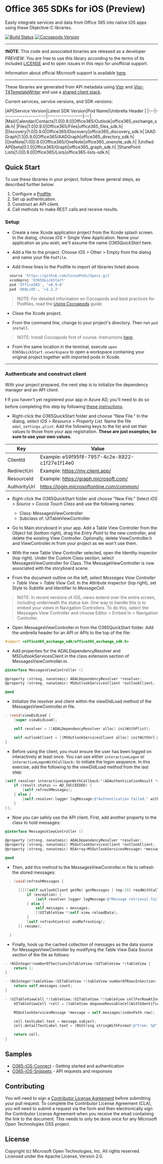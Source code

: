# Office 365 SDKs for iOS (Preview)

Easily integrate services and data from Office 365 into native iOS apps using these Objective-C libraries.

[![Build Status](https://travis-ci.org/OfficeDev/Office-365-SDK-for-iOS.svg?branch=master)](https://travis-ci.org/OfficeDev/Office-365-SDK-for-iOS)
[![Cocoapods Version](https://cocoapod-badges.herokuapp.com/v/Office365/badge.png)](http://cocoapods.org/?q=Office365)

---

:exclamation:**NOTE**: This code and associated binaries are released as a developer *PREVIEW*. You are free to use this library according to the terms of its included [LICENSE](/LICENSE) and to open issues in this repo for unofficial support.

Information about official Microsoft support is available  [here][support-placeholder].

[support-placeholder]: https://support.microsoft.com/

---

 These libraries are generated from API metadata using [Vipr] and [Vipr-T4TemplateWriter] and use a [shared client stack][office365_odata_base].

 Current services, service versions, and SDK versions:


|API|Service Version|Latest SDK Version|Pod Name|Umbrella Header |
|---|----------------------|------------------|---|
|Mail/Calendar/Contacts|1.0|0.9.0|Office365/Outlook|office365_exchange_sdk.h|
|Files|1.0|0.9.0|Office365/Files|office365_files_sdk.h|
|Discovery|1.0|0.9.0|Office365/Discovery|office365_discovery_sdk.h|
|AAD Graph|1.5|0.9.0|Office365/AADGraph|office365_directory_sdk.h|
|OneNote|1.0|0.9.0|Office365/OneNote|office365_onenote_sdk.h|
|Unified API|beta|0.1.0|Office365/Graph|office365_graph_sdk.h|
|SharePoint Lists|1.0|0.9.0|Office365/Lists|office365-lists-sdk.h|

[Vipr]: https://github.com/microsoft/vipr
[Vipr-T4TemplateWriter]: https://github.com/msopentech/vipr-t4templatewriter
[orc-for-ios]: https://github.com/msopentech/orc-for-ios
[office365_odata_base]: /sdk-objectivec/office365_odata_base

## Quick Start

To use these libraries in your project, follow these general steps, as described further below:

1. Configure a [Podfile].
2. Set up authentication.
3. Construct an API client.
4. Call methods to make REST calls and receive results.

[Podfile]: https://guides.cocoapods.org/syntax/podfile.html

### Setup

- Create a new Xcode application project from the Xcode splash screen. In the dialog, choose iOS > Single View Application. Name your application as you wish; we'll assume the name *O365QuickStart* here.

- Add a file to the project. Choose iOS > Other > Empty from the dialog and name your file `Podfile`.

- Add these lines to the Podfile to import *all* libraries listed above.

```ruby
  source 'https://github.com/CocoaPods/Specs.git'
  xcodeproj 'O365QuickStart'
  pod 'Office365', '=0.9.0'
  pod 'ADALiOS', '=1.2.2'
```

> NOTE: For detailed information on Cocoapods and best practices for Podfiles, read the [Using Cocoapods] guide.

- Close the Xcode project.

- From the command line, change to your project's directory. Then run `pod install`.

> NOTE: Install Cocoapods first of course. Instructions [here](https://guides.cocoapods.org/using/getting-started.html).

- From the same location in the terminal, execute `open O365QuickStart.xcworkspace` to open a workspace containing your original project together with imported pods in Xcode.

---

### Authenticate and construct client
With your project prepared, the next step is to initialize the dependency manager and an API client.

:exclamation: If you haven't yet registered your app in Azure AD, you'll need to do so before completing this step by following [these instructions][MSDN Add Common Consent].

- Right-click the O365QuickStart folder and choose "New File." In the dialog, select *iOS* > *Resource* > *Property List*. Name the file `adal_settings.plist`. Add the following keys to the list and set their values to those from your app registration. **These are just examples; be sure to use your own values.**

|Key|Value|
|---|-----|
|ClientId|Example: e59f95f8-7957-4c2e-8922-c1f27e1f14e0|
|RedirectUri|Example: https://my.client.app/|
|ResourceId|Example: https://graph.microsoft.com/|
|AuthorityUrl|https://login.microsoftonline.com/common/|

- Right-click the O365QuickStart folder and choose "New File." Select *iOS* > *Source* > *Cocoa Touch Class* and use the following names:

  - Class: MessagesViewController
  - Subclass of: UITableViewController

- Go to Main.storyboard in your app. Add a Table View Controller from the Object list (bottom right), drag the *Entry Point* to the new controller, and delete the existing View Controller. Optionally, delete ViewController.h and ViewController.m from your project as we won't use them.

- With the new Table View Controller selected, open the Identity inspector (top right). Under the Custom Class section, select MessagesViewController for Class. The MessageViewController is now associated with the storyboard scene.

- From the document outline on the left, select *Messages View Controller* > *Table View* > *Table View Cell*. In the Attribute inspector (top right), set Style to *Subtitle* and Identifier to *MessageCell*.

> NOTE: In recent versions of iOS, views extend over the entire screen, including underneath the status bar. One way to handle this is to embed your views in Navigation Controllers. To do this, select the Messages View Controller and choose Editor > Embed In > Navigation Controller.

- Open MessagesViewController.m from the O365QuickStart folder. Add the umbrella header for an API or APIs to the top of the file:

```objective-c
#import <office365_exchange_sdk/office365_exchange_sdk.h>
```

- Add properties for the ADALDependencyResolver and MSOutlookServicesClient in the class extension section of MessagesViewController.m.

```objective-c
@interface MessagesViewController ()

@property (strong, nonatomic) ADALDependencyResolver *resolver;
@property (strong, nonatomic) MSOutlookServicesClient *outlookClient;

@end
```

- Initialize the resolver and client within the viewDidLoad method of the MessagesViewController.m file.

```objective-c
- (void)viewDidLoad {
    [super viewDidLoad];

    self.resolver = [[ADALDependencyResolver alloc] initWithPlist];

    self.outlookClient = [[MSOutlookServicesClient alloc] initWithUrl:@"https://outlook.office365.com/api/v1.0" dependencyResolver:self.resolver];
}
```

- Before using the client, you must ensure the user has been logged on interactively at least once. You can use either `interactiveLogon` or `interactiveLogonWithCallback:` to initiate the logon sequence. In this exercise, add the following to the viewDidLoad method from the last step:

```objective-c
[self.resolver interactiveLogonWithCallback:^(ADAuthenticationResult *result) {
    if (result.status == AD_SUCCEEDED) {
        [self refreshMessages];
    } else {
        [self.resolver.logger logMessage:@"Authentication failed." withLevel:LOG_LEVEL_ERROR];
    }
}];
```

- Now you can safely use the API client. First, add another property to the class to hold messages:

```objective-c
@interface MessagesViewController ()

@property (strong, nonatomic) ADALDependencyResolver *resolver;
@property (strong, nonatomic) MSOutlookServicesClient *outlookClient;
@property (strong, nonatomic) NSArray<MSOutlookServicesMessage> *messages;

@end
```

- Then, add this method to the MessagesViewController.m file to refresh the stored messages:

```objective-c
  - (void)refreshMessages {

      [[[[[self.outlookClient getMe] getMessages ] top:20] readWithCallback:^(NSArray<MSOutlookServicesMessage> *messages, MSODataException *exception) {
          if (exception) {
              [self.resolver.logger logMessage:@"Message retrieval failed." withLevel:LOG_LEVEL_ERROR];
          } else {
              self.messages = messages;
              [(UITableView *)self.view reloadData];
          }
          [self.refreshControl endRefreshing];
      }] resume];

  }
```

- Finally, hook up the cached collection of messages as the data source for MessagesViewController by modifying the Table View Data Source section of the file as follows:

```objective-c
- (NSInteger)numberOfSectionsInTableView:(UITableView *)tableView {
    return 1;
}

- (NSInteger)tableView:(UITableView *)tableView numberOfRowsInSection:(NSInteger)section {
    return self.messages.count;
}

- (UITableViewCell *)tableView:(UITableView *)tableView cellForRowAtIndexPath:(NSIndexPath *)indexPath {
    UITableViewCell *cell = [tableView dequeueReusableCellWithIdentifier:@"MessageCell" forIndexPath:indexPath];

    MSOutlookServicesMessage *message = self.messages[indexPath.row];

    cell.textLabel.text = message.subject;
    cell.detailTextLabel.text = [NSString stringWithFormat:@"From: %@", message.from.emailAddress.address];

    return cell;
}
```

[Using Cocoapods]: https://guides.cocoapods.org/using/using-cocoapods.html
[MSDN Add Common Consent]: https://msdn.microsoft.com/en-us/office/office365/howto/add-common-consent-manually

## Samples
- [O365-iOS-Connect] - Getting started and authentication <br />
- [O365-iOS-Snippets] - API requests and responses

[O365-iOS-Connect]: https://github.com/OfficeDev/O365-iOS-Connect
[O365-iOS-Snippets]: https://github.com/OfficeDev/O365-iOS-Snippets

## Contributing
You will need to sign a [Contributor License Agreement](https://cla.msopentech.com/) before submitting your pull request. To complete the Contributor License Agreement (CLA), you will need to submit a request via the form and then electronically sign the Contributor License Agreement when you receive the email containing the link to the document. This needs to only be done once for any Microsoft Open Technologies OSS project.

## License
Copyright (c) Microsoft Open Technologies, Inc. All rights reserved. Licensed under the Apache License, Version 2.0.
